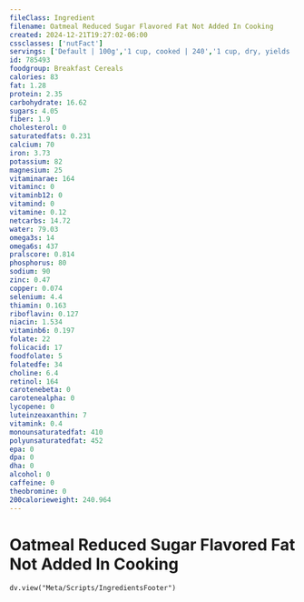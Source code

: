 ```yaml
---
fileClass: Ingredient
filename: Oatmeal Reduced Sugar Flavored Fat Not Added In Cooking
created: 2024-12-21T19:27:02-06:00
cssclasses: ['nutFact']
servings: ['Default | 100g','1 cup, cooked | 240','1 cup, dry, yields | 485','1 oz, dry, yields | 170']
id: 785493
foodgroup: Breakfast Cereals
calories: 83
fat: 1.28
protein: 2.35
carbohydrate: 16.62
sugars: 4.05
fiber: 1.9
cholesterol: 0
saturatedfats: 0.231
calcium: 70
iron: 3.73
potassium: 82
magnesium: 25
vitaminarae: 164
vitaminc: 0
vitaminb12: 0
vitamind: 0
vitamine: 0.12
netcarbs: 14.72
water: 79.03
omega3s: 14
omega6s: 437
pralscore: 0.814
phosphorus: 80
sodium: 90
zinc: 0.47
copper: 0.074
selenium: 4.4
thiamin: 0.163
riboflavin: 0.127
niacin: 1.534
vitaminb6: 0.197
folate: 22
folicacid: 17
foodfolate: 5
folatedfe: 34
choline: 6.4
retinol: 164
carotenebeta: 0
carotenealpha: 0
lycopene: 0
luteinzeaxanthin: 7
vitamink: 0.4
monounsaturatedfat: 410
polyunsaturatedfat: 452
epa: 0
dpa: 0
dha: 0
alcohol: 0
caffeine: 0
theobromine: 0
200calorieweight: 240.964
---
```


# Oatmeal Reduced Sugar Flavored Fat Not Added In Cooking

```dataviewjs
dv.view("Meta/Scripts/IngredientsFooter")
```